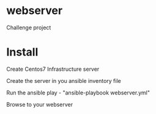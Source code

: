 # webserver
Challenge project

# Install
Create Centos7 Infrastructure server

Create the server in you ansible inventory file

Run the ansible play - "ansible-playbook webserver.yml"

Browse to your webserver

